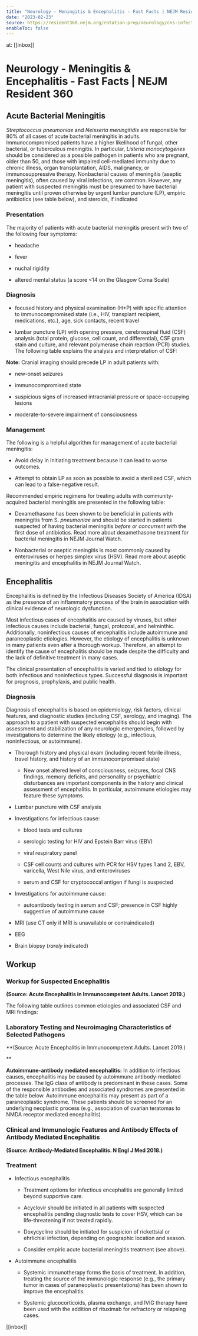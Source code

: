 ```yaml
---
title: "Neurology - Meningitis & Encephalitis - Fast Facts | NEJM Resident 360"
date: "2023-02-23"
source: https://resident360.nejm.org/rotation-prep/neurology/cns-infection/fast-facts
enableToc: false
---
```


at: [[inbox]]

# Neurology - Meningitis & Encephalitis - Fast Facts | NEJM Resident 360
## Acute Bacterial Meningitis

*Streptococcus pneumoniae* and *Neisseria meningitidis* are responsible for 80% of all cases of acute bacterial meningitis in adults. Immunocompromised patients have a higher likelihood of fungal, other bacterial, or tuberculous meningitis. In particular, *Listeria monocytogenes* should be considered as a possible pathogen in patients who are pregnant, older than 50, and those with impaired cell-mediated immunity due to chronic illness, organ transplantation, AIDS, malignancy, or immunosuppressive therapy. Nonbacterial causes of meningitis (aseptic meningitis), often caused by viral infections, are common. However, any patient with suspected meningitis must be presumed to have bacterial meningitis until proven otherwise by urgent lumbar puncture (LP), empiric antibiotics (see table below), and steroids, if indicated

### **Presentation**

The majority of patients with acute bacterial meningitis present with two of the following four symptoms:

*   headache
    
*   fever
    
*   nuchal rigidity
    
*   altered mental status (a score <14 on the Glasgow Coma Scale)  
      
    

### **Diagnosis**

*   focused history and physical examination (H+P) with specific attention to immunocompromised state (i.e., HIV, transplant recipient, medications, etc.), age, sick contacts, recent travel
    
*   lumbar puncture (LP) with opening pressure, cerebrospinal fluid (CSF) analysis (total protein, glucose, cell count, and differential), CSF gram stain and culture, and relevant polymerase chain reaction (PCR) studies. The following table explains the analysis and interpretation of CSF:  
      
    

**Note:** Cranial imaging should precede LP in adult patients with:

*   new-onset seizures
    
*   immunocompromised state
    
*   suspicious signs of increased intracranial pressure or space-occupying lesions
    
*   moderate-to-severe impairment of consciousness  
      
    

### **Management**

The following is a helpful algorithm for management of acute bacterial meningitis:

  

*   Avoid delay in initiating treatment because it can lead to worse outcomes.
    
*   Attempt to obtain LP as soon as possible to avoid a sterilized CSF, which can lead to a false-negative result.  
      
    

Recommended empiric regimens for treating adults with community-acquired bacterial meningitis are presented in the following table:

  

*   Dexamethasone has been shown to be beneficial in patients with meningitis from S. *pneumoniae* and should be started in patients suspected of having bacterial meningitis *before or concurrent with* the first dose of antibiotics. Read more about dexamethasone treatment for bacterial meningitis in NEJM Journal Watch.
    
*   Nonbacterial or aseptic meningitis is most commonly caused by enteroviruses or herpes simplex virus (HSV). Read more about aseptic meningitis and encephalitis in NEJM Journal Watch.
    

## Encephalitis

Encephalitis is defined by the Infectious Diseases Society of America (IDSA) as the presence of an inflammatory process of the brain in association with clinical evidence of neurologic dysfunction.

Most infectious cases of encephalitis are caused by viruses, but other infectious causes include bacterial, fungal, protozoal, and helminthic. Additionally, noninfectious causes of encephalitis include autoimmune and paraneoplastic etiologies. However, the etiology of encephalitis is unknown in many patients even after a thorough workup. Therefore, an attempt to identify the cause of encephalitis should be made despite the difficulty and the lack of definitive treatment in many cases.

The clinical presentation of encephalitis is varied and tied to etiology for both infectious and noninfectious types. Successful diagnosis is important for prognosis, prophylaxis, and public health.

### Diagnosis

Diagnosis of encephalitis is based on epidemiology, risk factors, clinical features, and diagnostic studies (including CSF, serology, and imaging). The approach to a patient with suspected encephalitis should begin with assessment and stabilization of any neurologic emergencies, followed by investigations to determine the likely etiology (e.g., infectious, noninfectious, or autoimmune).

*   Thorough history and physical exam (including recent febrile illness, travel history, and history of an immunocompromised state)
    
    *   New onset altered level of consciousness, seizures, focal CNS findings, memory deficits, and personality or psychiatric disturbances are important components in the history and clinical assessment of encephalitis. In particular, autoimmune etiologies may feature these symptoms.
        
*   Lumbar puncture with CSF analysis
    
*   Investigations for infectious cause:
    
    *   blood tests and cultures
        
    *   serologic testing for HIV and Epstein Barr virus (EBV)
        
    *   viral respiratory panel
        
    *   CSF cell counts and cultures with PCR for HSV types 1 and 2, EBV, varicella, West Nile virus, and enteroviruses
        
    *   serum and CSF for cryptococcal antigen if fungi is suspected
        
*   Investigations for autoimmune cause:
    
    *   autoantibody testing in serum and CSF; presence in CSF highly suggestive of autoimmune cause
        
*   MRI (use CT only if MRI is unavailable or contraindicated)
    
*   EEG
    
*   Brain biopsy (*rarely* indicated)
    

## Workup

### Workup for Suspected Encephalitis

  
**(Source: Acute Encephalitis in Immunocompetent Adults. Lancet 2019.)**

The following table outlines common etiologies and associated CSF and MRI findings:

### Laboratory Testing and Neuroimaging Characteristics of Selected Pathogens

  
**(Source: Acute Encephalitis in Immunocompetent Adults. Lancet 2019.)  
  
**

**Autoimmune-antibody mediated encephalitis:** In addition to infectious causes, encephalitis may be caused by autoimmune antibody-mediated processes. The IgG class of antibody is predominant in these cases. Some of the responsible antibodies and associated syndromes are presented in the table below. Autoimmune encephalitis may present as part of a paraneoplastic syndrome. These patients should be screened for an underlying neoplastic process (e.g., association of ovarian teratomas to NMDA receptor mediated encephalitis).

### Clinical and Immunologic Features and Antibody Effects of Antibody Mediated Encephalitis

  
**(Source: Antibody-Mediated Encephalitis. N Engl J Med 2018.)**

### **Treatment**

*   Infectious encephalitis
    
    *   Treatment options for infectious encephalitis are generally limited beyond supportive care.
        
    *   Acyclovir should be initiated in all patients with suspected encephalitis pending diagnostic tests to cover HSV, which can be life-threatening if not treated rapidly.
        
    *   Doxycycline should be initiated for suspicion of rickettsial or ehrlichial infection, depending on geographic location and season.
        
    *   Consider empiric acute bacterial meningitis treatment (see above).
        
*   Autoimmune encephalitis
    
    *   Systemic immunotherapy forms the basis of treatment. In addition, treating the source of the immunologic response (e.g., the primary tumor in cases of paraneoplastic presentations) has been shown to improve the encephalitis.
        
    *   Systemic glucocorticoids, plasma exchange, and IVIG therapy have been used with the addition of rituximab for refractory or relapsing cases.

[[inbox]]